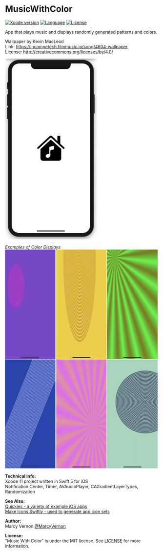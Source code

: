 # MusicWithColor
[![Xcode version](https://img.shields.io/badge/xcode-11%20-brightgreen)](https://developer.apple.com/xcode/)
[![Language](https://img.shields.io/badge/swift-5.0-orange.svg)](https://developer.apple.com/swift)
[![License](https://img.shields.io/badge/license-MIT-blue.svg?style=flat)](http://mit-license.org)

App that plays music and displays randomly generated patterns and colors. 

Wallpaper by Kevin MacLeod \
Link: https://incompetech.filmmusic.io/song/4604-wallpaper \
License: http://creativecommons.org/licenses/by/4.0/

<img src="GitHub-Images/ScreenShot.png" width="300">

*Examples of Color Displays* \
<img src="GitHub-Images/ColorImages.png" width="500">

**Technical Info:** \
Xcode 11 project written in Swift 5 for iOS\
Notification Center, Timer, AVAudioPlayer, CAGradientLayerTypes, Randomization

**See Also:** \
[Quickies - a variety of example iOS apps](https://github.com/PepperoniJoe/Quickies)\
 [Make Icons Swiftly - used to generate app icon sets
 ](https://github.com/PepperoniJoe/Make-Icons-Swiftly)

**Author:** \
Marcy Vernon [@MarcyVernon](https://twitter.com/MarcyVernon)

**License:** \
"Music With Color" is under the MIT license. See [LICENSE](/LICENSE) for more information.
